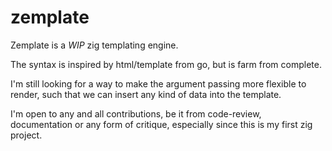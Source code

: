 # zemplate

Zemplate is a *WIP* zig templating engine.

The syntax is inspired by html/template from go, but is farm from complete.

I'm still looking for a way to make the argument passing more flexible to render, such that we can insert any kind of data into the template.

I'm open to any and all contributions, be it from code-review, documentation or any form of critique, especially since this is my first zig project.

